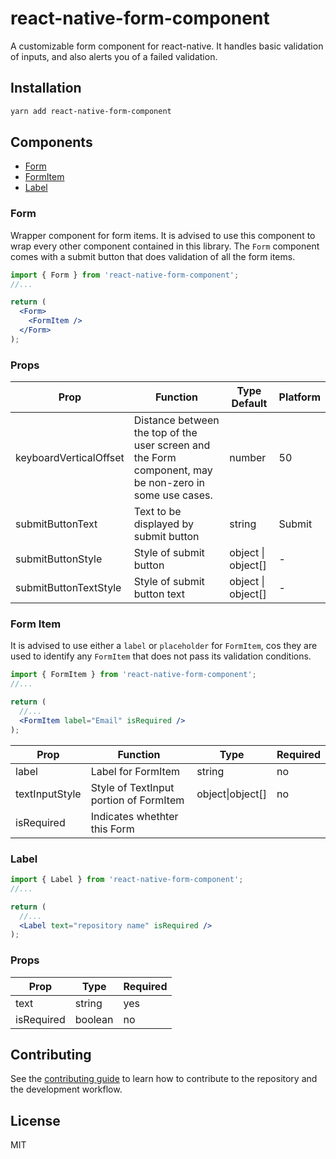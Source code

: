 # react-native-form-component

A customizable form component for react-native. It handles basic validation of inputs, and also alerts you of a failed validation.

## Installation

```sh
yarn add react-native-form-component
```

## Components

- [Form](#form)
- [FormItem](#form-item)
- [Label](#label)

### Form

Wrapper component for form items. It is advised to use this component to wrap every other component contained in this library. The `Form` component comes with a submit button that does validation of all the form items.

```jsx
import { Form } from 'react-native-form-component';
//...

return (
  <Form>
    <FormItem />
  </Form>
);
```

### Props

| Prop                   | Function                                                                                               | Type Default       | Platform |
| ---------------------- | ------------------------------------------------------------------------------------------------------ | ------------------ | -------- |
| keyboardVerticalOffset | Distance between the top of the user screen and the Form component, may be non-zero in some use cases. | number             | 50       | iOS |
| submitButtonText       | Text to be displayed by submit button                                                                  | string             | Submit   | All |
| submitButtonStyle      | Style of submit button                                                                                 | object \| object[] | -        | All |
| submitButtonTextStyle  | Style of submit button text                                                                            | object \| object[] | -        | All |

### Form Item

It is advised to use either a `label` or `placeholder` for `FormItem`, cos they are used to identify any `FormItem` that does not pass its validation conditions.

```jsx
import { FormItem } from 'react-native-form-component';
//...

return (
  //...
  <FormItem label="Email" isRequired />
);
```

| Prop           | Function                               | Type             | Required |
| -------------- | -------------------------------------- | ---------------- | -------- |
| label          | Label for FormItem                     | string           | no       |
| textInputStyle | Style of TextInput portion of FormItem | object\|object[] | no       |
| isRequired     | Indicates whethter this Form           |

### Label

```jsx
import { Label } from 'react-native-form-component';
//...

return (
  //...
  <Label text="repository name" isRequired />
);
```

### Props

| Prop       | Type    | Required |
| ---------- | ------- | -------- |
| text       | string  | yes      |
| isRequired | boolean | no       |

## Contributing

See the [contributing guide](CONTRIBUTING.md) to learn how to contribute to the repository and the development workflow.

## License

MIT
